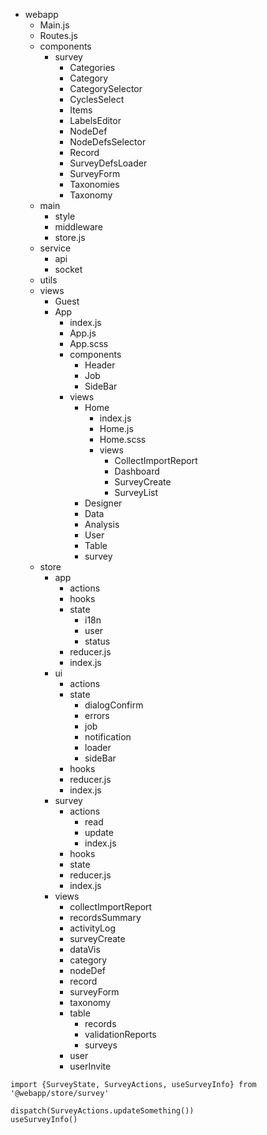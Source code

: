 - webapp
    - Main.js
    - Routes.js
    - components
      - survey
        - Categories
        - Category
        - CategorySelector
        - CyclesSelect
        - Items
        - LabelsEditor
        - NodeDef
        - NodeDefsSelector
        - Record
        - SurveyDefsLoader
        - SurveyForm
        - Taxonomies
        - Taxonomy
    - main
        - style
        - middleware
        - store.js
    - service
        - api
        - socket
    - utils
    - views
        - Guest
        - App
            - index.js
            - App.js
            - App.scss
            - components
                - Header
                - Job
                - SideBar
            - views
                - Home
                    - index.js
                    - Home.js
                    - Home.scss
                    - views
                        - CollectImportReport
                        - Dashboard
                        - SurveyCreate
                        - SurveyList
                - Designer
                - Data
                - Analysis
                - User
                - Table
                - survey
    - store
        - app
            - actions
            - hooks
            - state
                - i18n
                - user
                - status
            - reducer.js
            - index.js
        - ui
            - actions
            - state
                - dialogConfirm
                - errors
                - job
                - notification
                - loader
                - sideBar
            - hooks
            - reducer.js
            - index.js                
        - survey
            - actions
                - read
                - update
                - index.js
            - hooks
            - state
            - reducer.js
            - index.js
        - views
            - collectImportReport
            - recordsSummary
            - activityLog
            - surveyCreate
            - dataVis
            - category
            - nodeDef
            - record
            - surveyForm
            - taxonomy
            - table
                - records
                - validationReports
                - surveys
            - user
            - userInvite

```
import {SurveyState, SurveyActions, useSurveyInfo} from '@webapp/store/survey'

dispatch(SurveyActions.updateSomething())
useSurveyInfo()
```
